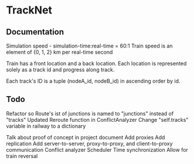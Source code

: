 # TrackNet

## Documentation
Simulation speed - simulation-time:real-time = 60:1
Train speed is an element of {0, 1, 2} km per real-time second

Train has a front location and a back location.
Each location is represented solely as a track id and progress along track.

Each track's ID is a tuple (nodeA_id, nodeB_id) in ascending order by id.

## Todo

Refactor so Route's ist of junctions is named to "junctions" instead of "tracks"
Updated Reroute function in ConflictAnalyzer
Change "self.tracks" variable in railway to a dictionary


Talk about proof of concept in project document
Add proxies
Add replication
Add server-to-server, proxy-to-proxy, and client-to-proxy communication
Conflict analyzer
Scheduler
Time synchronization
Allow for train reversal




